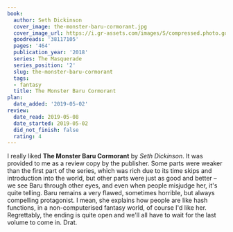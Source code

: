 ```yaml
---
book:
  author: Seth Dickinson
  cover_image: the-monster-baru-cormorant.jpg
  cover_image_url: https://i.gr-assets.com/images/S/compressed.photo.goodreads.com/books/1519063144l/38117105._SX98_.jpg
  goodreads: '38117105'
  pages: '464'
  publication_year: '2018'
  series: The Masquerade
  series_position: '2'
  slug: the-monster-baru-cormorant
  tags:
  - fantasy
  title: The Monster Baru Cormorant
plan:
  date_added: '2019-05-02'
review:
  date_read: 2019-05-08
  date_started: 2019-05-02
  did_not_finish: false
  rating: 4
---
```


I really liked **The Monster Baru Cormorant** by *Seth Dickinson*. It was provided to me as a review copy by the publisher. Some parts were weaker than the first part of the series, which was rich due to its time skips and introduction into the world, but other parts were just as good and better – we see Baru through other eyes, and even when people misjudge her, it's quite telling. Baru remains a very flawed, sometimes horrible, but always compelling protagonist. I mean, she explains how people are like hash functions, in a non-computerised fantasy world, of course I'd like her. Regrettably, the ending is quite open and we'll all have to wait for the last volume to come in. Drat.
